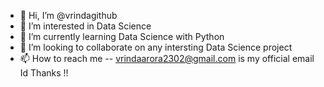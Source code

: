 - 👋 Hi, I’m @vrindagithub
- 👀 I’m interested in Data Science
- 🌱 I’m currently learning Data Science with Python
- 💞️ I’m looking to collaborate on any intersting Data Science project
- 📫 How to reach me -- vrindaarora2302@gmail.com is my official email Id
Thanks !!

<!---
vrindagithub/vrindagithub is a ✨ special ✨ repository because its `README.md` (this file) appears on your GitHub profile.
You can click the Preview link to take a look at your changes.
--->
